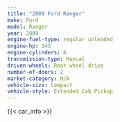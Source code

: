 ```yaml
---
title: "2009 Ford Ranger"
make: Ford
model: Ranger
year: 2009
engine-fuel-type: regular unleaded
engine-hp: 143
engine-cylinders: 4
transmission-type: Manual
driven-wheels: Rear wheel drive
number-of-doors: 2
market-category: N/A
vehicle-size: Compact
vehicle-style: Extended Cab Pickup
---
```


{{< car_info >}}
